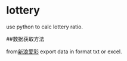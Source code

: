lottery
=======

use python to calc lottery ratio.

##数据获取方法

from[新浪爱彩](http://sports.sina.com.cn/l/kaijiang/ssq.html) export data in format txt or excel. 



